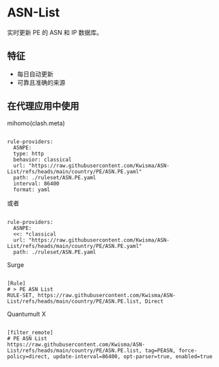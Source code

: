 
# ASN-List
    
实时更新 PE 的 ASN 和 IP 数据库。
    
## 特征
    
- 每日自动更新
- 可靠且准确的来源
    
## 在代理应用中使用
    
mihomo(clash.meta)
   
<pre><code class="language-javascript">
rule-providers:
  ASNPE:
  type: http
  behavior: classical
  url: "https://raw.githubusercontent.com/Kwisma/ASN-List/refs/heads/main/country/PE/ASN.PE.yaml"
  path: ./ruleset/ASN.PE.yaml
  interval: 86400
  format: yaml
</code></pre>

或者

<pre><code class="language-javascript">
rule-providers:
  ASNPE:
  <<: *classical
  url: "https://raw.githubusercontent.com/Kwisma/ASN-List/refs/heads/main/country/PE/ASN.PE.yaml"
  path: ./ruleset/ASN.PE.yaml
</code></pre>
    
Surge
    
<pre><code class="language-javascript">
[Rule]
# > PE ASN List
RULE-SET, https://raw.githubusercontent.com/Kwisma/ASN-List/refs/heads/main/country/PE/ASN.PE.list, Direct
</code></pre>
    
Quantumult X
    
<pre><code class="language-javascript">
[filter_remote]
# PE ASN List
https://raw.githubusercontent.com/Kwisma/ASN-List/refs/heads/main/country/PE/ASN.PE.list, tag=PEASN, force-policy=direct, update-interval=86400, opt-parser=true, enabled=true
</code></pre>
